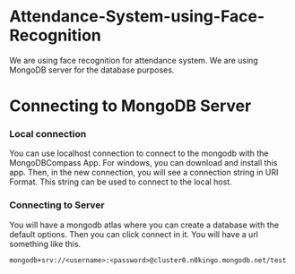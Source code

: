 # Attendance-System-using-Face-Recognition

We are using face recognition for attendance system. We are using MongoDB server for the database purposes.

# Connecting to MongoDB Server
### Local connection
You can use localhost connection to connect to the mongodb with the MongoDBCompass App.
For windows, you can download and install this app.
Then, in the new connection, you will see a connection string in URI Format.
This string can be used to connect to the local host.

### Connecting to Server
You will have a mongodb atlas where you can create a database with the default options. 
Then you can click connect in it.
You will have a url something like this.

```
mongodb+srv://<username>:<password>@cluster0.n0kingo.mongodb.net/test
```
